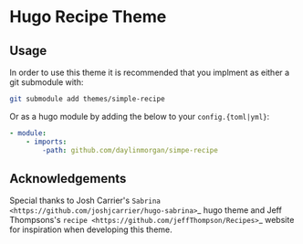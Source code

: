 # Hugo Recipe Theme

## Usage 

In order to use this theme it is recommended that you implment as either a git submodule with:

```bash
git submodule add themes/simple-recipe
```

Or as a hugo module by adding the below to your `config.{toml|yml}`:

```yaml
- module:
	- imports:
		-path: github.com/daylinmorgan/simpe-recipe
```

## Acknowledgements

Special thanks to Josh Carrier's `Sabrina <https://github.com/joshjcarrier/hugo-sabrina>`_ hugo theme
and Jeff Thompsons's `recipe <https://github.com/jeffThompson/Recipes>`_ website for inspiration when developing this theme.
